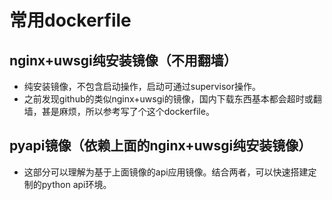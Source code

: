 # 常用dockerfile
## nginx+uwsgi纯安装镜像（不用翻墙）
- 纯安装镜像，不包含启动操作，启动可通过supervisor操作。
- 之前发现github的类似nginx+uwsgi的镜像，国内下载东西基本都会超时或翻墙，甚是麻烦，所以参考写了个这个dockerfile。
## pyapi镜像（依赖上面的nginx+uwsgi纯安装镜像）
- 这部分可以理解为基于上面镜像的api应用镜像。结合两者，可以快速搭建定制的python api环境。

